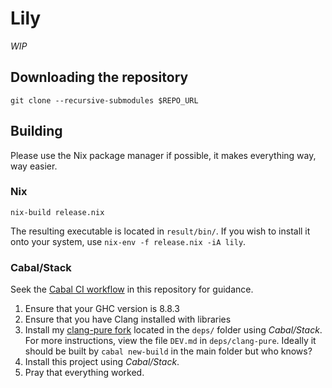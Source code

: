 # Lily

_WIP_

## Downloading the repository

```
git clone --recursive-submodules $REPO_URL
```

## Building

Please use the Nix package manager if possible,
it makes everything way, way easier.

### Nix

```
nix-build release.nix
```

The resulting executable is located in `result/bin/`.
If you wish to install it onto your system, use `nix-env -f release.nix -iA lily`.

### Cabal/Stack

Seek the [Cabal CI workflow](https://github.com/jiribenes/lily/blob/master/.github/workflows/cabal.yml) in this repository for guidance.

1) Ensure that your GHC version is 8.8.3
2) Ensure that you have Clang installed with libraries
3) Install my [clang-pure fork](https://github.com/jiribenes/clang-pure) located in the `deps/` folder using _Cabal/Stack_. For more instructions, view the file `DEV.md` in `deps/clang-pure`. Ideally it should be built by `cabal new-build` in the main folder but who knows?
4) Install this project using _Cabal/Stack_.
5) Pray that everything worked.
